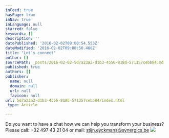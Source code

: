 ```yaml
---
inFeed: true
hasPage: true
inNav: true
inLanguage: null
starred: false
keywords: []
description: ''
datePublished: '2016-02-02T09:00:54.553Z'
dateModified: '2016-02-02T09:00:50.486Z'
title: "Let's connect"
author: []
sourcePath: _posts/2016-02-02-5d7a23a2-d1b3-4556-818d-571357cebb84.md
published: true
authors: []
publisher:
  name: null
  domain: null
  url: null
  favicon: null
url: 5d7a23a2-d1b3-4556-818d-571357cebb84/index.html
_type: Article

---
```

Do you want to have a chat how we can help you transform your business? Please call: +32 497 43 21 04 or mail: stijn.eyckmans@synergics.be
![](https://the-grid-user-content.s3-us-west-2.amazonaws.com/2f59642d-32f4-4107-91e3-cf549ce17b08.jpg)
